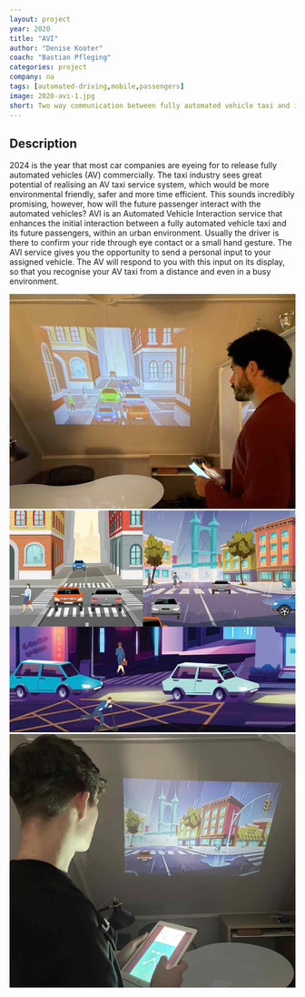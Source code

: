 ```yaml
---
layout: project
year: 2020
title: "AVI"
author: "Denise Kooter"
coach: "Bastian Pfleging"
categories: project
company: na
tags: [automated-driving,mobile,passengers]
image: 2020-avi-1.jpg
short: Two way communication between fully automated vehicle taxi and its passengers.
---
```


## Description
2024 is the year that most car companies are eyeing for to release fully automated vehicles (AV) commercially. The taxi industry sees great potential of realising an AV taxi service system, which would be more environmental friendly, safer and more time efficient. This sounds incredibly promising, however, how will the future passenger interact with the automated vehicles? AVI is an Automated Vehicle Interaction service that enhances the initial interaction between a fully automated vehicle taxi and its future passengers, within an urban environment. Usually the driver is there to confirm your ride through eye contact or a small hand gesture. The AVI service gives you the opportunity to send a personal input to your assigned vehicle. The AV will respond to you with this input on its display, so that you recognise your AV taxi from a distance and even in a busy environment.

<div class="project-image">
  <img src="/assets/img/2020-avi-2.jpg">
</div>
<div class="project-image">
  <img src="/assets/img/2020-avi-3.jpg">
</div>
<div class="project-image">
  <img src="/assets/img/2020-avi-4.jpg">
</div>